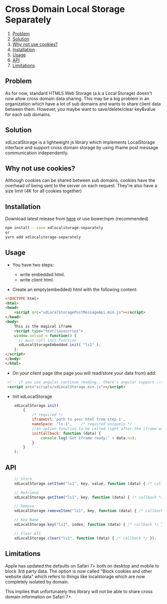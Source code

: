 Cross Domain Local Storage Separately
==========================

1. [Problem](#problem)
2. [Solution](#solution)
3. [Why not use cookies?](#why-not-use-cookies)
4. [Installation](#installation)
5. [Usage](#usage)
6. [API](#api)
7. [Limitations](#limitations)


## Problem

As for now, standard HTML5 Web Storage (a.k.a Local Storage) doesn't now allow cross domain data sharing.
This may be a big problem in an organization which have a lot of sub domains and wants to share client data between them. However, you maybe want to save/delete/clear key&value for each sub domains.

## Solution

xdLocalStorage is a lightweight js library which implements LocalStorage interface and support cross domain storage by using iframe post message communication independently.

## Why not use cookies?

Although cookies can be shared between sub domains, cookies have the overhead of being sent to the server on each request.
They're also have a size limit (4K for all cookies together)

## Installation

Download latest release from [here](https://github.com/fantajeon/cross-domain-local-storage-separately/dist) or use bower/npm (recommended)
```sh
npm install --save xdlocalstorage-separately
or
yarn add xdlocalstorage-separately
```

## Usage

- You have two steps: 
  - write embedded html.
  - write client html.

- Create an empty(embedded) html with the following content:

```html
<!DOCTYPE html>
<html>
<head>
    <script src="xdLocalStoragePostMessageApi.min.js"></script>
</head>
<body>
    This is the magical iframe
    <script type="text/javascript">
    window.onload = function() {
      // must call init function
      xdLocalStorageEmbedded.init( "ls1" );
    };
</script>
</body>
</html>
```

- On your client page (the page you will read/store your data from) add:

```html
 <!-- if you use angular continue reading.. there's angular support -->
 <script src="scripts/xdLocalStorage.min.js"></script>
```

- Init xdLocalStorage

```js
    xdLocalStorage.init(
        {
            /* required */
            iframeUrl:'path to your html from step 1',
            nameSpace: "ls-1",    /* required uniquely */
            //an option function to be called right after the iframe was loaded and ready for action
            initCallback: function (data) {
                console.log('Got iframe ready:' + data.ns);
            }
        }
    );
```

## API

```js
    // Store
    xdLocalStorage.setItem("ls1", key, value, function (data) { /* callback */ });

    // Retrieve
    xdLocalStorage.getItem("ls1", key, function (data) { /* callback */ });

    // Remove
    xdLocalStorage.removeItem("ls1", key, function (data) { /* callback */ });

    // Key Name
    xdLocalStorage.key("ls1", index, function (data) { /* callback */ });

    // Clear All
    xdLocalStorage.clear("ls1", function (data) { /* callback */ });
```

## Limitations

Apple has updated the defaults on Safari 7+ both on desktop and mobile to block 3rd party data. The option is now called "Block cookies and other website data" which refers to things like localstorage which are now completely isolated by domain.

This implies that unfortunately this library will not be able to share cross domain information on Safari 7+. 

